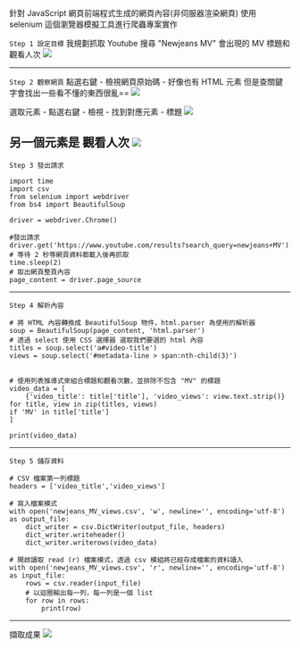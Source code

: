 針對 JavaScript 網頁前端程式生成的網頁內容(非伺服器渲染網頁) 使用 selenium 這個瀏覽器模擬工具進行爬蟲專案實作

`Step 1 設定目標`
我規劃抓取 Youtube 搜尋 "Newjeans MV" 會出現的 MV 標題和觀看人次
![](https://static.coderbridge.com/img/minnieting6675/2ed293d39f0a44fc9781cdb55c79742f.jpg)

-----

`Step 2 觀察網頁`
點選右鍵  - 檢視網頁原始碼 - 好像也有 HTML 元素 但是查關鍵字會找出一些看不懂的東西很亂==
![](https://static.coderbridge.com/img/minnieting6675/275d6b19520e4bcbaa3e72db75e63e80.jpg)

選取元素 - 點選右鍵 - 檢視 - 找到對應元素 - 標題
![](https://static.coderbridge.com/img/minnieting6675/c1efa058ef84409bbd4b3a9e2dfc1d96.png)

另一個元素是 觀看人次
![](https://static.coderbridge.com/img/minnieting6675/68a338e3cb9646148a2e2c24c6bfd2df.png)
-----

`Step 3 發出請求`
```
import time
import csv
from selenium import webdriver
from bs4 import BeautifulSoup

driver = webdriver.Chrome()

#發出請求
driver.get('https://www.youtube.com/results?search_query=newjeans+MV')
# 等待 2 秒等網頁資料都載入後再抓取
time.sleep(2)
# 取出網頁整頁內容
page_content = driver.page_source
```

-----

`Step 4 解析內容`
```
# 將 HTML 內容轉換成 BeautifulSoup 物件，html.parser 為使用的解析器
soup = BeautifulSoup(page_content, 'html.parser')
# 透過 select 使用 CSS 選擇器 選取我們要選的 html 內容
titles = soup.select('a#video-title')
views = soup.select('#metadata-line > span:nth-child(3)')


# 使用列表推導式來組合標題和觀看次數，並排除不包含 "MV" 的標題
video_data = [
    {'video_title': title['title'], 'video_views': view.text.strip()} for title, view in zip(titles, views)
if 'MV' in title['title']
]

print(video_data)
```
-----

`Step 5 儲存資料`
```
# CSV 檔案第一列標題
headers = ['video_title','video_views']

# 寫入檔案模式
with open('newjeans_MV_views.csv', 'w', newline='', encoding='utf-8') as output_file:
    dict_writer = csv.DictWriter(output_file, headers)
    dict_writer.writeheader()
    dict_writer.writerows(video_data)

# 開啟讀取 read (r) 檔案模式，透過 csv 模組將已經存成檔案的資料讀入
with open('newjeans_MV_views.csv', 'r', newline='', encoding='utf-8') as input_file:
    rows = csv.reader(input_file)
    # 以迴圈輸出每一列，每一列是一個 list
    for row in rows:
        print(row)
```

-----
擷取成果
![](https://static.coderbridge.com/img/minnieting6675/56faf920a8fe474fac169fe98d7d7ab0.jpg)
